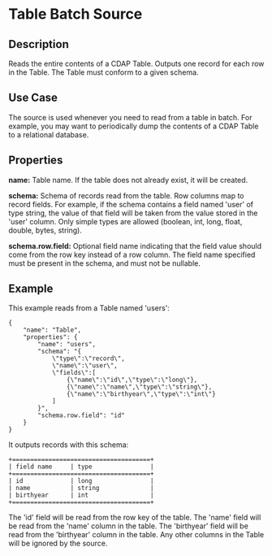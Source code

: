 # Table Batch Source

Description
-----------

Reads the entire contents of a CDAP Table. Outputs one record for each row in the Table.
The Table must conform to a given schema. 

Use Case
--------

The source is used whenever you need to read from a table in batch. For example,
you may want to periodically dump the contents of a CDAP Table to a relational database.

Properties
----------

**name:** Table name. If the table does not already exist, it will be created.

**schema:** Schema of records read from the table. Row columns map to record
fields. For example, if the schema contains a field named 'user' of type string, the value
of that field will be taken from the value stored in the 'user' column. Only simple types
are allowed (boolean, int, long, float, double, bytes, string).

**schema.row.field:** Optional field name indicating that the field value should
come from the row key instead of a row column. The field name specified must be present in
the schema, and must not be nullable.

Example
-------

This example reads from a Table named 'users':

    {
        "name": "Table",
        "properties": {
            "name": "users",
            "schema": "{
                \"type\":\"record\",
                \"name\":\"user\",
                \"fields\":[
                    {\"name\":\"id\",\"type\":\"long\"},
                    {\"name\":\"name\",\"type\":\"string\"},
                    {\"name\":\"birthyear\",\"type\":\"int\"}
                ]
            }",
            "schema.row.field": "id"
        }
    }

It outputs records with this schema:

    +======================================+
    | field name     | type                |
    +======================================+
    | id             | long                |
    | name           | string              |
    | birthyear      | int                 |
    +======================================+

The 'id' field will be read from the row key of the table. The 'name' field will be read from the
'name' column in the table. The 'birthyear' field will be read from the 'birthyear' column in the
table. Any other columns in the Table will be ignored by the source.
